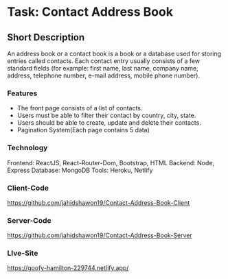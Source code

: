 # Task: Contact Address Book



## Short Description 

An address book or a contact book is a book or a database used for storing entries called contacts. Each contact entry usually consists of a few standard fields (for example: first name, last name, company name, address, telephone number, e-mail address, mobile phone number).

### Features

- The front page consists of a list of contacts.
- Users must be able to filter their contact by country, city, state.
- Users should be able to create, update and delete their contacts.
- Pagination System(Each page contains 5 data)

### Technology

Frontend: ReactJS, React-Router-Dom, Bootstrap, HTML
Backend: Node, Express
Database: MongoDB 
Tools: Heroku, Netlify 


### Client-Code

https://github.com/jahidshawon19/Contact-Address-Book-Client

### Server-Code
https://github.com/jahidshawon19/Contact-Address-Book-Server

### LIve-Site

https://goofy-hamilton-229744.netlify.app/

